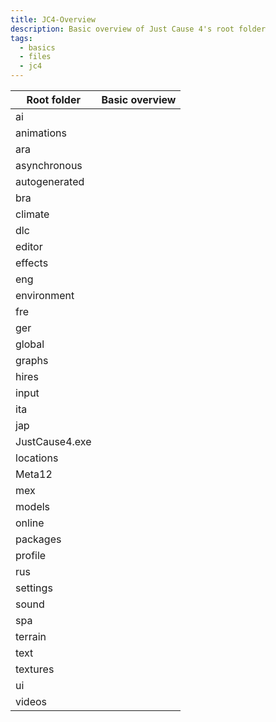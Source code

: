 ```yaml
---
title: JC4-Overview
description: Basic overview of Just Cause 4's root folder
tags:
  - basics
  - files
  - jc4
---
```

| Root folder    | Basic overview |
| -------------- | -------------- |
| ai             |                |
| animations     |                |
| ara            |                |
| asynchronous   |                |
| autogenerated  |                |
| bra            |                |
| climate        |                |
| dlc            |                |
| editor         |                |
| effects        |                |
| eng            |                |
| environment    |                |
| fre            |                |
| ger            |                |
| global         |                |
| graphs         |                |
| hires          |                |
| input          |                |
| ita            |                |
| jap            |                |
| JustCause4.exe |                |
| locations      |                |
| Meta12         |                |
| mex            |                |
| models         |                |
| online         |                |
| packages       |                |
| profile        |                |
| rus            |                |
| settings       |                |
| sound          |                |
| spa            |                |
| terrain        |                |
| text           |                |
| textures       |                |
| ui             |                |
| videos         |                |
